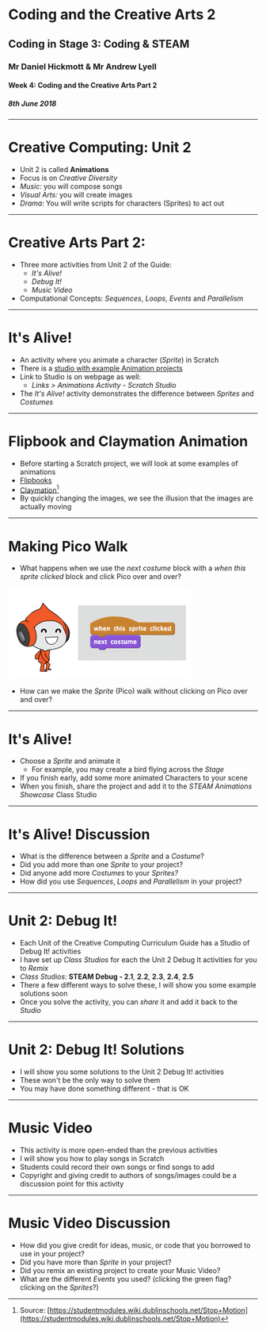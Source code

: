 # Coding and the Creative Arts 2

## Coding in Stage 3: Coding & STEAM

### Mr Daniel Hickmott & Mr Andrew Lyell

#### Week 4: Coding and the Creative Arts Part 2

##### 8th June 2018

---

# Creative Computing: Unit 2

- Unit 2 is called **Animations**
- Focus is on *Creative Diversity*
- *Music:* you will compose songs
- *Visual Arts:* you will create images
- *Drama:* You will write scripts for characters (Sprites) to act out

---

# Creative Arts Part 2:

- Three more activities from Unit 2 of the Guide:
    - *It's Alive!*
    - *Debug It!*
    - *Music Video*
- Computational Concepts: *Sequences*, *Loops*, *Events* and *Parallelism*

--- 

# It's Alive!

- An activity where you animate a character (*Sprite*) in Scratch
- There is a [studio with example Animation projects](https://scratch.mit.edu/studios/475529/)
- Link to Studio is on webpage as well:
    - *Links > Animations Activity - Scratch Studio*
- The *It's Alive!* activity demonstrates the difference between *Sprites* and *Costumes*

---

# Flipbook and Claymation Animation

- Before starting a Scratch project, we will look at some examples of animations
- [Flipbooks](https://www.youtube.com/watch?v=JVzf9rtgf9Y)
- [Claymation](https://drive.google.com/uc?export=view&id=1tyG6lrA1GVndDmxeFm7K2SBfjoV328BN)[^1]
- By quickly changing the images, we see the illusion that the images are actually moving

[^1]: Source: [https://studentmodules.wiki.dublinschools.net/Stop+Motion](https://studentmodules.wiki.dublinschools.net/Stop+Motion)

---

# Making Pico Walk

- What happens when we use the *next costume* block with a *when this sprite clicked* block and click Pico over and over?

![inline](images/pico_walking.png)

- How can we make the *Sprite* (Pico) walk without clicking on Pico over and over?

---

# It's Alive!

- Choose a *Sprite* and animate it
    - For example, you may create a bird flying across the *Stage*
- If you finish early, add some more animated Characters to your scene
- When you finish, share the project and add it to the *STEAM Animations Showcase* Class Studio

---

# It's Alive! Discussion

- What is the difference between a *Sprite* and a *Costume*?
- Did you add more than one *Sprite* to your project?
- Did anyone add more *Costumes* to your *Sprites?*
- How did you use *Sequences*, *Loops* and *Parallelism* in your project?

---

# Unit 2: Debug It!

- Each Unit of the Creative Computing Curriculum Guide has a Studio of Debug It! activities
- I have set up *Class Studios* for each the Unit 2 Debug It activities for you to *Remix*
- *Class Studios*: **STEAM Debug - 2.1**, **2.2**, **2.3**, **2.4**, **2.5**
- There a few different ways to solve these, I will show you some example solutions soon
- Once you solve the activity, you can *share* it and add it back to the *Studio*

---

# Unit 2: Debug It! Solutions

- I will show you some solutions to the Unit 2 Debug It! activities
- These won't be the only way to solve them
- You may have done something different - that is OK

--- 

# Music Video

- This activity is more open-ended than the previous activities
- I will show you how to play songs in Scratch
- Students could record their own songs or find songs to add
- Copyright and giving credit to authors of songs/images could be a discussion point for this activity

--- 

# Music Video Discussion

- How did you give credit for ideas, music, or code that you borrowed to use in your project?
- Did you have more than *Sprite* in your project?
- Did you remix an existing project to create your Music Video?
- What are the different *Events* you used? (clicking the green flag? clicking on the *Sprites*?)